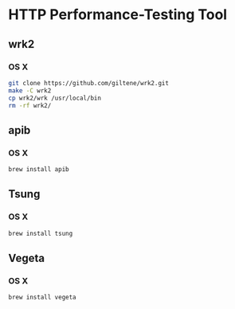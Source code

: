 # HTTP Performance-Testing Tool

## wrk2

### OS X

```sh
git clone https://github.com/giltene/wrk2.git
make -C wrk2
cp wrk2/wrk /usr/local/bin
rm -rf wrk2/
```

## apib

### OS X

```sh
brew install apib
```

## Tsung

### OS X

```sh
brew install tsung
```

## Vegeta

### OS X

```sh
brew install vegeta
```
